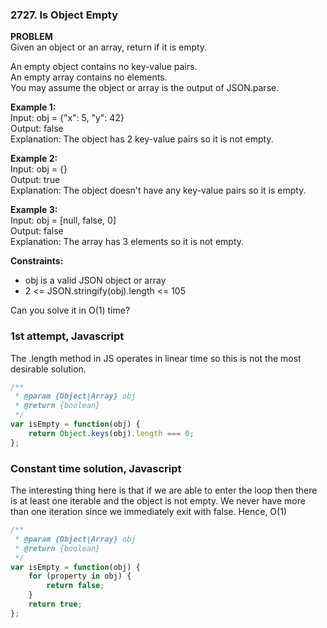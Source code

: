 ### 2727. Is Object Empty

**PROBLEM**\
Given an object or an array, return if it is empty.

An empty object contains no key-value pairs.\
An empty array contains no elements.\
You may assume the object or array is the output of JSON.parse.

**Example 1:**\
Input: obj = {"x": 5, "y": 42}\
Output: false\
Explanation: The object has 2 key-value pairs so it is not empty.

**Example 2:**\
Input: obj = {}\
Output: true\
Explanation: The object doesn't have any key-value pairs so it is empty.

**Example 3:**\
Input: obj = [null, false, 0]\
Output: false\
Explanation: The array has 3 elements so it is not empty.

**Constraints:**
- obj is a valid JSON object or array
- 2 <= JSON.stringify(obj).length <= 105

Can you solve it in O(1) time?

### 1st attempt, Javascript
The .length method in JS operates in linear time so this is not the most desirable solution.
```javascript
/**
 * @param {Object|Array} obj
 * @return {boolean}
 */
var isEmpty = function(obj) {
    return Object.keys(obj).length === 0;
};
```

### Constant time solution, Javascript
The interesting thing here is that if we are able to enter the loop then there is at least one iterable and the object is not empty. We never have more than one iteration since we immediately exit with false. Hence, O(1)
```javascript
/**
 * @param {Object|Array} obj
 * @return {boolean}
 */
var isEmpty = function(obj) {
    for (property in obj) {
        return false;
    }
    return true;
};
```